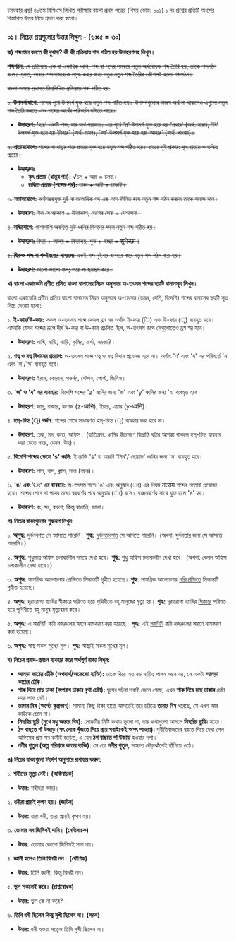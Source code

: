 চমৎকার প্রশ্ন! ৪০তম বিসিএস লিখিত পরীক্ষার বাংলা প্রথম পত্রের (বিষয় কোড: ০০১) ১ নং প্রশ্নের প্রতিটি অংশের বিস্তারিত উত্তর নিচে প্রদান করা হলো।

### **০১। নিচের প্রশ্নগুলোর উত্তর লিখুন:- (৬×৫ = ৩০)**

**ক) শব্দগঠন বলতে কী বুঝায়? কী কী প্রক্রিয়ায় শব্দ গঠিত হয় উদাহরণসহ লিখুন।**

~~**শব্দগঠন:** যে প্রক্রিয়ায় এক বা একাধিক ধ্বনি, শব্দ বা পদের সমন্বয়ে নতুন অর্থবোধক শব্দ তৈরি হয়, তাকে শব্দগঠন বলে। মূলত, ভাষার শব্দভান্ডারকে সমৃদ্ধ করার জন্য নতুন নতুন শব্দ তৈরির কৌশলই হলো শব্দগঠন।~~

~~বাংলা ভাষায় প্রধানত নিম্নলিখিত প্রক্রিয়ায় শব্দ গঠিত হয়:~~

~~১. **উপসর্গযোগে:** শব্দের পূর্বে উপসর্গ যুক্ত হয়ে নতুন শব্দ গঠিত হয়। উপসর্গগুলোর নিজস্ব অর্থ না থাকলেও এগুলো নতুন শব্দ তৈরি করতে এবং শব্দের অর্থের পরিবর্তন ঘটাতে পারে।~~
   * ~~**উদাহরণ:** 'হার' একটি শব্দ, যার অর্থ পরাজয়। এর পূর্বে 'প্র' উপসর্গ যুক্ত হয়ে হয় 'প্রহার' (অর্থ: মারা), 'বি' উপসর্গ যুক্ত হয়ে হয় 'বিহার' (অর্থ: ভ্রমণ), 'আ' উপসর্গ যুক্ত হয়ে হয় 'আহার' (অর্থ: খাওয়া)।~~

~~২. **প্রত্যয়যোগে:** শব্দের বা ধাতুর পরে প্রত্যয় যুক্ত হয়ে নতুন শব্দ গঠিত হয়। প্রত্যয় দুই প্রকার: কৃৎ প্রত্যয় ও তদ্ধিত প্রত্যয়।~~
   * ~~**উদাহরণ:**~~
      * ~~**কৃৎ প্রত্যয় (ধাতুর পর):** √চল্ + অন্ত = চলন্ত।~~
      * ~~**তদ্ধিত প্রত্যয় (শব্দের পর):** ঢাকা + আই = ঢাকাই।~~

~~৩. **সমাসযোগে:** অর্থসম্বন্ধযুক্ত দুই বা ততোধিক পদ এক পদে মিলিত হয়ে নতুন শব্দ গঠন করলে তাকে সমাস বলে।~~
   * ~~**উদাহরণ:** নীল যে আকাশ = নীলাকাশ; দেশের সেবা = দেশসেবা।~~

~~৪. **সন্ধিযোগে:** পাশাপাশি অবস্থিত দুটি ধ্বনির মিলনের ফলে নতুন শব্দ গঠিত হয়।~~
   * ~~**উদাহরণ:** বিদ্যা + আলয় = বিদ্যালয়; শুভ + ইচ্ছা = शुभेच्छा।~~

~~৫. **দ্বিরুক্ত শব্দ বা শব্দদ্বৈতের মাধ্যমে:** একই শব্দ দুইবার ব্যবহার করে নতুন শব্দ গঠন করা হয়।~~
   * ~~**উদাহরণ:** ভালো ভালো ফল; ভয়ে গা ছমছম করে।~~

**খ) বাংলা একাডেমি প্রণীত প্রমিত বাংলা বানানের নিয়ম অনুসারে অ-তৎসম শব্দের ছয়টি বানানসূত্র লিখুন।**

বাংলা একাডেমি প্রণীত প্রমিত বাংলা বানানের নিয়ম অনুসারে অ-তৎসম (তদ্ভব, দেশি, বিদেশি) শব্দের বানানের ছয়টি সূত্র নিচে দেওয়া হলো:

১. **ই-কার/উ-কার:** সকল অ-তৎসম শব্দে কেবল হ্রস্ব স্বর অর্থাৎ ই-কার (ি) এবং উ-কার (ু) ব্যবহৃত হবে। এমনকি যেসব শব্দের রূপে দীর্ঘ ঈ-কার বা ঊ-কার প্রচলিত ছিল, অ-তৎসম রূপে সেগুলোতেও হ্রস্ব স্বর হবে।
   * **উদাহরণ:** পাখি, বাড়ি, শাড়ি, কুমির, ফর্সা, সরকারি।

২. **ণত্ব ও ষত্ব বিধানের প্রয়োগ:** অ-তৎসম শব্দে ণত্ব ও ষত্ব বিধান প্রযোজ্য হবে না। অর্থাৎ 'ণ' এবং 'ষ' এর পরিবর্তে 'ন' এবং 'শ'/'স' ব্যবহৃত হবে।
   * **উদাহরণ:** ইরান, কোরান, গভর্নর, স্টেশন, পোস্ট, জিনিস।

৩. **'জ' ও 'য' এর ব্যবহার:** বিদেশি শব্দের 'z' ধ্বনির জন্য 'জ' এবং 'y' ধ্বনির জন্য 'য' ব্যবহৃত হবে।
   * **উদাহরণ:** জাদু, বাজার, কাগজ (z-ध्वनि); ইয়ার, এয়ার (y-ध्वनि)।

৪. **হস্-চিহ্ন (্‌) বর্জন:** শব্দের শেষে সাধারণত হস্-চিহ্ন (্‌) ব্যবহার করা হবে না।
   * **উদাহরণ:** চেক, মদ, কাত, অফিস। (ব্যতিক্রম: ধ্বনির উচ্চারণে বিভ্রান্তি ঘটার আশঙ্কা থাকলে হস্-চিহ্ন ব্যবহার করা যেতে পারে, যেমন: উহ্)।

৫. **বিদেশি শব্দের ক্ষেত্রে 's' ধ্বনি:** ইংরেজি 's' বা আরবি 'সিন'/'ছোয়াদ' ধ্বনির জন্য 'স' ব্যবহৃত হবে।
   * **উদাহরণ:** পাস, বাস, ক্লাস, সাল (বছর)।

৬. **'ঙ' এবং 'ং' এর ব্যবহার:** অ-তৎসম শব্দে 'ঙ' এবং অনুস্বার (ং) এর নিয়ম तत्सम শব্দের মতোই প্রযোজ্য হবে। শব্দের শেষে বা পদের মধ্যে স্বরবর্ণের পরে অনুস্বার (ং) বসে। ব্যঞ্জনবর্ণের সাথে যুক্ত হলে 'ঙ' হয়।
   * **উদাহরণ:** রং, সং, বাংলা; কিন্তু বাঙালি, ভাঙা।

**গ) নিচের বাক্যগুলোর শুদ্ধরূপ লিখুন:**

১. **অশুদ্ধ:** দুর্বলবশত সে আসতে পারেনি।
   **শুদ্ধ:** <u>দুর্বলতাবশত</u> সে আসতে পারেনি। (অথবা: দুর্বলতার জন্য সে আসতে পারেনি।)

২. **অশুদ্ধ:** শুধুমাত্র অফিস চলাকালীন সময়ে দেখা হবে।
   **শুদ্ধ:** শুধু অফিস চলাকালীন দেখা হবে। (অথবা: কেবল অফিস চলাকালীন দেখা যাবে।)

৩. **অশুদ্ধ:** সামগ্রিক আলোচনার প্রেক্ষিতে সিদ্ধান্তটি গৃহীত হয়েছে।
   **শুদ্ধ:** সামগ্রিক আলোচনার <u>পরিপ্রেক্ষিতে</u> সিদ্ধান্তটি গৃহীত হয়েছে।

৪. **অশুদ্ধ:** দূরারোগ্য ব্যাধির স্বীকারে পরিণত হয়ে পৃথিবীতে বহু মানুষের মৃত্যু হয়।
   **শুদ্ধ:** দূরারোগ্য ব্যাধির <u>শিকারে</u> পরিণত হয়ে পৃথিবীতে বহু মানুষ মৃত্যুবরণ করে।

৫. **অশুদ্ধ:** এ স্মরণিটি কবি নজরুলের স্বরণে নামকরণ করা হয়েছে।
   **শুদ্ধ:** এই <u>সরণিটি</u> কবি নজরুলের স্মরণে নামকরণ করা হয়েছে।

৬. **অশুদ্ধ:** স্বাস্থ সকল সুখের মুল।
   **শুদ্ধ:** স্বাস্থ্যই সকল সুখের মূল।

**ঘ) নিচের প্রবাদ-প্রবচন ব্যবহার করে অর্থপূর্ণ বাক্য লিখুন:**

*   **আমড়া কাঠের ঢেঁকি (অপদার্থ/অকেজো ব্যক্তি):** তাকে দিয়ে এত বড় দায়িত্ব পালন সম্ভব নয়, সে একটা **আমড়া কাঠের ঢেঁকি**।
*   **শাক দিয়ে মাছ ঢাকা (অপরাধ ঢাকার বৃথা চেষ্টা):** ঘুষের ঘটনা সবাই জেনে গেছে, এখন **শাক দিয়ে মাছ ঢাকার** চেষ্টা করে লাভ নেই।
*   **তামার বিষ (অর্থের কুপ্রভাব):** সামান্য কিছু টাকা হাতে আসতেই তার চরিত্রে **তামার বিষ** ধরেছে, সে এখন আর কাউকে চেনে না।
*   **মিছরির ছুরি (মুখে মধু অন্তরে বিষ):** লোকটির মিষ্টি কথায় ভুলো না, তার কথাগুলো আসলে **মিছরির ছুরি**র মতো।
*   **ঠগ বাছতে গাঁ উজাড় (সৎ লোক খুঁজতে গিয়ে প্রায় সবাইকেই অসৎ পাওয়া):** দুর্নীতিবাজদের ধরতে গিয়ে দেখা গেল অফিসের প্রায় সব কর্মীই জড়িত, এ যেন **ঠগ বাছতে গাঁ উজাড়** হওয়ার দশা।
*   **ননীর পুতুল (অল্প পরিশ্রমে কাতর ব্যক্তি):** সে তো **ননীর পুতুল**, সামান্য দৌড়ঝাঁপেই হাঁপিয়ে ওঠে।

**ঙ) নিচের বাক্যগুলো নির্দেশ অনুসারে রূপান্তর করুন:**

১. **শহীদের মৃত্যু নেই। (অস্তিবাচক)**
   * **উত্তর:** শহীদরা অমর।

২. **ধনীরা প্রায়ই কৃপণ হয়। (জটিল)**
   * **উত্তর:** যারা ধনী, তারা প্রায়ই কৃপণ হয়।

৩. **তোমার সব জিনিসই দামি। (নেতিবাচক)**
   * **উত্তর:** তোমার কোনো জিনিসই সস্তা নয়।

৪. **জ্ঞানী হলেও তিনি বিনয়ী নন। (যৌগিক)**
   * **উত্তর:** তিনি জ্ঞানী, কিন্তু বিনয়ী নন।

৫. **ভুল সকলেই করে। (প্রশ্নবোধক)**
   * **উত্তর:** ভুল কে না করে?

৬. **তিনি ধনী ছিলেন কিন্তু সুখী ছিলেন না। (সরল)**
   * **উত্তর:** ধনী হওয়া সত্ত্বেও তিনি সুখী ছিলেন না।